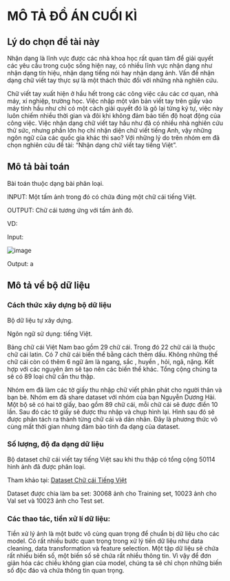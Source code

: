 # MÔ TẢ ĐỒ ÁN CUỐI KÌ

## Lý do chọn đề tài này
Nhận dạng là lĩnh vực được các nhà khoa học rất quan tâm để giải quyết các yêu cầu 
trong cuộc sống hiện nay, có nhiều lĩnh vực nhận dạng như nhận dạng tín hiệu, nhận dạng 
tiếng nói hay nhận dạng ảnh. Vấn đề nhận dạng chữ viết tay thực sự là một thách thức đối với 
những nhà nghiên cứu.

Chữ viết tay xuất hiện ở hầu hết trong các công việc cảu các cơ quan, nhà máy, xí 
nghiệp, trường học. Việc nhập một văn bản viết tay trên giấy vào máy tính hầu như chỉ có 
một cách giải quyết đó là gõ lại từng ký tự, việc này luôn chiếm nhiều thời gian và đôi khi 
không đảm bảo tiến độ hoạt động của công việc. Việc nhận dạng chữ viết tay hầu như đã có 
nhiều nhà nghiên cứu thử sức, nhưng phần lớn họ chỉ nhận diện chữ viết tiếng Anh, vậy 
những ngôn ngữ của các quốc gia khác thì sao? Với những lý do trên nhóm em đã chọn 
nghiên cứu đề tài: “Nhận dạng chữ viết tay tiếng Việt”.

## Mô tả bài toán
Bài toán thuộc dạng bài phân loại.

INPUT: Một tấm ảnh trong đó có chứa đúng một chữ cái tiếng Việt. 

OUTPUT: Chữ cái tương ứng với tấm ảnh đó.

VD: 

Input:            

   ![image](https://user-images.githubusercontent.com/79963001/126604150-d7520a5f-f4b4-4558-886c-3beeef64de2e.png)

Output: a



## Mô tả về bộ dữ liệu
### Cách thức xây dựng bộ dữ liệu
Bộ dữ liệu tự xây dựng.

Ngôn ngữ sử dụng: tiếng Việt.

Bảng chữ cái Việt Nam bao gồm 29 chữ cái. Trong đó 22 chữ cái là thuộc chữ cái 
latin. Có 7 chữ cái biến thể bằng cách thêm dấu. Không những thế chữ cái còn có thêm 6 ngữ 
âm là ngang, sắc , huyền , hỏi, ngã, nặng. Kết hợp với các nguyên âm sẽ tạo nên các biến thể 
khác. Tổng cộng chúng ta sẽ có 89 loại chữ cần thu thập. 

Nhóm em đã làm các tờ giấy thu nhập chữ viết phân phát cho người thân và bạn bè. Nhóm em đã share dataset với nhóm của bạn Nguyễn Dương Hải. Một bộ sẽ có hai tờ giấy, bao gồm 89 chữ cái, mỗi chữ cái sẽ được điền 10 lần. Sau đó các tờ giấy sẽ được thu nhập và chụp hình lại. Hình sau đó sẽ được phân tách ra thành từng chữ cái và dán nhãn. Đây là phương thức vô cùng mất thời gian nhưng đảm bảo tính đa dạng của dataset.



### Số lượng, độ đa dạng dữ liệu
Bộ dataset chữ cái viết tay tiếng Việt sau khi thu thập có tổng cộng 50114 hình ảnh đã 
được phân loại.

Tham khảo tại: [Dataset Chữ cái Tiếng Việt](https://github.com/noeffortnomoney/CS114.L22.KHCL/blob/main/Final%20Project/Dataset%20ch%E1%BB%AF%20c%C3%A1i%20thu%20th%E1%BA%ADp.md)

Dataset được chia làm ba set: 30068 ảnh cho Training set, 10023 ảnh cho Val set và 
10023 ảnh cho Test set.

### Các thao tác, tiền xử lí dữ liệu:
Tiền xử lý ảnh là một bước vô cùng quan trọng để chuẩn bị dữ liệu cho các model. Có 
rất nhiều bước quan trọng trong xử lý tiền dữ liệu như data cleaning, data transformation và 
feature selection. Một tập dữ liệu sẽ chứa rất nhiều biến số, một biến số sẽ chứa rất nhiều 
thông tin. Vì vậy để đơn giản hóa các chiều không gian của model, chúng ta sẽ chỉ chọn 
những biến số độc đáo và chứa thông tin quan trọng.


